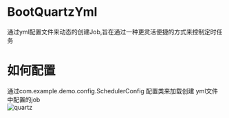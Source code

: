 # BootQuartzYml
通过yml配置文件来动态的创建Job,旨在通过一种更灵活便捷的方式来控制定时任务

# 如何配置
通过com.example.demo.config.SchedulerConfig 配置类来加载创建 yml文件中配置的job  
![quartz](https://github.com/Demo-Liu/MyPicture/raw/master/quartz.png)
